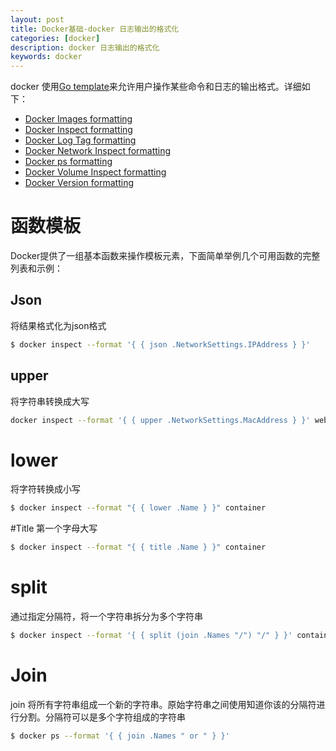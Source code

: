 ```yaml
---
layout: post
title: Docker基础-docker 日志输出的格式化
categories: [docker]
description: docker 日志输出的格式化
keywords: docker
---
```


docker 使用[Go template](https://golang.org/pkg/text/template/)来允许用户操作某些命令和日志的输出格式。详细如下：
<!--more-->
* [Docker Images formatting](https://docs.docker.com/engine/reference/commandline/images/posts/#formatting)
* [Docker Inspect formatting](https://docs.docker.com/engine/reference/commandline/inspect/#examples)
* [Docker Log Tag formatting](https://docs.docker.com/engine/admin/logging/log_tags/)
* [Docker Network Inspect formatting](https://docs.docker.com/engine/reference/commandline/network_inspect/)
* [Docker ps formatting](https://docs.docker.com/engine/reference/commandline/ps/#formatting)
* [Docker Volume Inspect formatting](https://docs.docker.com/engine/reference/commandline/volume_inspect/)
* [Docker Version formatting](https://docs.docker.com/engine/reference/commandline/version/#examples)


# 函数模板
Docker提供了一组基本函数来操作模板元素，下面简单举例几个可用函数的完整列表和示例：
## Json
将结果格式化为json格式
```bash
$ docker inspect --format '{ { json .NetworkSettings.IPAddress } }'
```

## upper
将字符串转换成大写
```bash
docker inspect --format '{ { upper .NetworkSettings.MacAddress } }' webtest1
```

# lower
将字符转换成小写
```bash
$ docker inspect --format "{ { lower .Name } }" container
```

#Title
第一个字母大写
```bash
$ docker inspect --format "{ { title .Name } }" container
```

# split
通过指定分隔符，将一个字符串拆分为多个字符串
```bash
$ docker inspect --format '{ { split (join .Names "/") "/" } }' container
```

# Join
join 将所有字符串组成一个新的字符串。原始字符串之间使用知道你该的分隔符进行分割。分隔符可以是多个字符组成的字符串
```bash
$ docker ps --format '{ { join .Names " or " } }'
```
